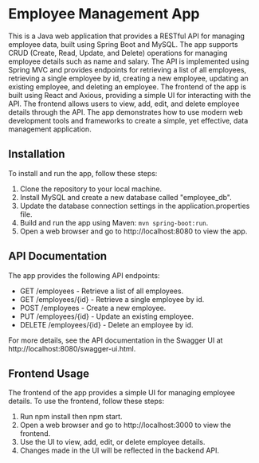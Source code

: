 # Employee Management App

This is a Java web application that provides a RESTful API for managing employee data, built using Spring Boot and MySQL. The app supports CRUD (Create, Read, Update, and Delete) operations for managing employee details such as name and salary. The API is implemented using Spring MVC and provides endpoints for retrieving a list of all employees, retrieving a single employee by id, creating a new employee, updating an existing employee, and deleting an employee. The frontend of the app is built using React and Axious, providing a simple UI for interacting with the API. The frontend allows users to view, add, edit, and delete employee details through the API. The app demonstrates how to use modern web development tools and frameworks to create a simple, yet effective, data management application.

## Installation

To install and run the app, follow these steps:

1. Clone the repository to your local machine.
2. Install MySQL and create a new database called "employee_db".
3. Update the database connection settings in the application.properties file.
4. Build and run the app using Maven: `mvn spring-boot:run`.
5. Open a web browser and go to http://localhost:8080 to view the app.

## API Documentation

The app provides the following API endpoints:

* GET /employees - Retrieve a list of all employees.
* GET /employees/{id} - Retrieve a single employee by id.
* POST /employees - Create a new employee.
* PUT /employees/{id} - Update an existing employee.
* DELETE /employees/{id} - Delete an employee by id.

For more details, see the API documentation in the Swagger UI at http://localhost:8080/swagger-ui.html.

## Frontend Usage

The frontend of the app provides a simple UI for managing employee details. To use the frontend, follow these steps:

1. Run npm install then npm start.
2. Open a web browser and go to http://localhost:3000 to view the frontend.
3. Use the UI to view, add, edit, or delete employee details.
4. Changes made in the UI will be reflected in the backend API.

